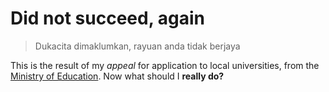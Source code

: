 Did not succeed, again
===

> <span lang="ms" title="Unfortunately, your appeal did not succeed">Dukacita dimaklumkan, rayuan anda tidak berjaya</span>

This is the result of my *appeal* for application to local universities, from the [Ministry of Education](http://emoe.gov.my/). Now what should I **really do?**